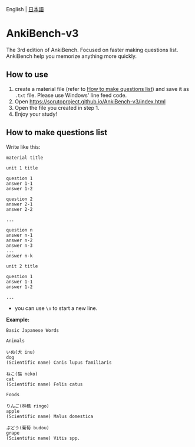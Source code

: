 English | [日本語](README-ja.md)
# AnkiBench-v3
The 3rd edition of AnkiBench. Focused on faster making questions list.
AnkiBench help you memorize anything more quickly.

## How to use
1. create a material file (refer to [How to make questions list](#how-to-make-questions-list)) and save it as `.txt` file. Please use Windows'	line feed code.
2. Open https://sorutoproject.github.io/AnkiBench-v3/index.html
3. Open the file you created in step 1.
4. Enjoy your study!

## How to make questions list

Write like this:
```
material title

unit 1 title

question 1
answer 1-1
answer 1-2

question 2
answer 2-1
answer 2-2

...

question n
answer n-1
answer n-2
answer n-3
...
answer n-k

unit 2 title

question 1
answer 1-1
answer 1-2

...
```

* you can use `\n` to start a new line.

**Example:**
```
Basic Japanese Words

Animals

いぬ(犬 inu)
dog
(Scientific name) Canis lupus familiaris

ねこ(猫 neko)
cat
(Scientific name) Felis catus

Foods

りんご(林檎 ringo)
apple
(Scientific name) Malus domestica

ぶどう(葡萄 budou)
grape
(Scientific name) Vitis spp.

```
